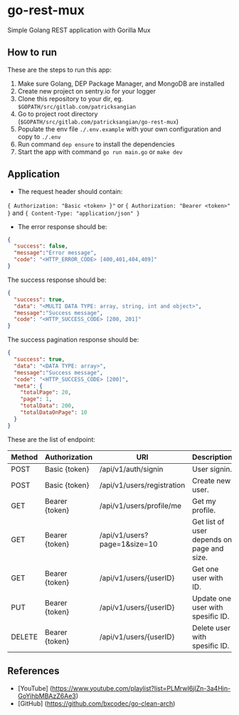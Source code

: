 # go-rest-mux

Simple Golang REST application with Gorilla Mux

## How to run

These are the steps to run this app:

1. Make sure Golang, DEP Package Manager, and MongoDB are installed
2. Create new project on sentry.io for your logger
3. Clone this repository to your dir, eg. ```$GOPATH/src/gitlab.com/patricksangian```
4. Go to project root directory (```$GOPATH/src/gitlab.com/patricksangian/go-rest-mux```)
5. Populate the env file ```./.env.example``` with your own configuration and copy to ```./.env```
6. Run command ```dep ensure``` to install the dependencies
7. Start the app with command ```go run main.go``` or ```make dev```

## Application

- The request header should contain:

```{ Authorization: "Basic <token> }"``` or  ```{ Authorization: "Bearer <token>" }``` and ```{ Content-Type: "application/json" }```

- The error response should be:

```json
{
  "success": false,
  "message":"Error message",
  "code": "<HTTP_ERROR_CODE> [400,401,404,409]"
}
```

The success response should be:

```json
{
  "success": true,
  "data": "<MULTI DATA TYPE: array, string, int and object>",
  "message":"Success message",
  "code": "<HTTP_SUCCESS_CODE> [200, 201]"
}
```

The success pagination response should be:

```json
{
  "success": true,
  "data": "<DATA TYPE: array>",
  "message":"Success message",
  "code": "<HTTP_SUCCESS_CODE> [200]",
  "meta": {
    "totalPage": 20,
    "page": 1,
    "totalData": 200,
    "totalDataOnPage": 10
  }
}
```

These are the list of endpoint:

Method       | Authorization          | URI                          | Description
------------ | ---------------------- | ---------------------------- | -------------
POST         | Basic {token}          | /api/v1/auth/signin          | User signin.
POST         | Basic {token}          | /api/v1/users/registration   | Create new user.
GET          | Bearer {token}         | /api/v1/users/profile/me     | Get my profile.
GET          | Bearer {token}         | /api/v1/users?page=1&size=10 | Get list of user depends on page and size.
GET          | Bearer {token}         | /api/v1/users/{userID}       | Get one user with ID.
PUT          | Bearer {token}         | /api/v1/users/{userID}       | Update one user with spesific ID.
DELETE       | Bearer {token}         | /api/v1/users/{userID}       | Delete user with spesific ID.

## References

- [YouTube] (<https://www.youtube.com/playlist?list=PLMrwI6jIZn-3a4Hjn-GoYihbMBAzZ6Ae3>)
- [GitHub] (<https://github.com/bxcodec/go-clean-arch>)
